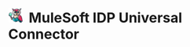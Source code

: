 # <img src="icon/icon.svg" width="6%" style="margin-right:5px;" alt="logo"> MuleSoft IDP Universal Connector
